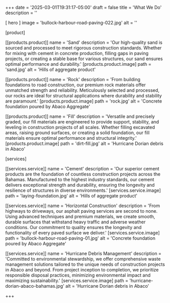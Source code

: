 +++
date = '2025-03-01T19:31:17-05:00'
draft = false
title = 'What We Do'
description = ''

[ hero ]
  image = 'bullock-harbour-road-paving-022.jpg'
  alt = ''


[product]

  [[products.product]]
    name = 'Sand'
    description = 'Our high-quality sand is sourced and processed to meet rigorous construction standards. Whether for mixing with cement in concrete production, filling gaps in paving projects, or creating a stable base for various structures, our sand ensures optimal performance and durability.'
    [products.product.image]
      path = 'sand.jpg'
      alt = 'Hills of aggregate product'

  [[products.product]]
    name = 'Rock'
    description = 'From building foundations to road construction, our premium rock materials offer unmatched strength and reliability. Meticulously selected and processed, our rocks are ideal for structural applications where durability and stability are paramount.'
    [products.product.image]
      path = 'rock.jpg'
      alt = 'Concrete foundation poured by Abaco Aggregate'

  [[products.product]]
    name = 'Fill'
    description = 'Versatile and precisely graded, our fill materials are engineered to provide support, stability, and leveling in construction projects of all scales. Whether filling excavated areas, raising ground surfaces, or creating a solid foundation, our fill materials ensure optimal performance and structural integrity.'
    [products.product.image]
      path = 'dirt-fill.jpg'
      alt = 'Hurricane Dorian debris in Abaco'


[services]

  [[services.service]]
    name = 'Cement'
    description = 'Our superior cement products are the foundation of countless construction projects across the Bahamas. Manufactured to the highest industry standards, our cement delivers exceptional strength and durability, ensuring the longevity and resilience of structures in diverse environments.'
    [services.service.image]
      path = 'laying-foundation.jpg'
      alt = 'Hills of aggregate product'

  [[services.service]]
    name = 'Horizontal Construction'
    description = 'From highways to driveways, our asphalt paving services are second to none. Using advanced techniques and premium materials, we create smooth, durable surfaces that withstand heavy traffic and adverse weather conditions. Our commitment to quality ensures the longevity and functionality of every paved surface we deliver.'
    [services.service.image]
      path = 'bullock-harbour-road-paving-01.jpg'
      alt = 'Concrete foundation poured by Abaco Aggregate'

  [[services.service]]
    name = 'Hurricane Debris Management'
    description = 'Committed to environmental stewardship, we offer comprehensive waste management solutions tailored to the unique needs of construction projects in Abaco and beyond. From project inception to completion, we prioritize responsible disposal practices, minimizing environmental impact and maximizing sustainability.'
    [services.service.image]
      path = 'hurricane-dorian-abaco-bahamas.jpg'
      alt = 'Hurricane Dorian debris in Abaco'

+++
